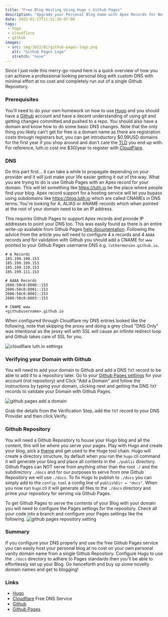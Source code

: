 ```yaml
---
title: "Free Blog Hosting Using Hugo + Github Pages"
description: "Upgrade your Personal Blog Game with Apex Records for No Cost"
date: 2022-01-27T11:51:20-07:00
tags:
 - hugo
 - cloudflare
 - github
images:
 - src: img/2022/01/github-pages-logo.png
   alt: "Github Pages Logo"
   stretch: "none"
---
```


Since I just rode this merry-go-round here is a quick overview of how you can achieve a professional
looking personal blog with custom DNS with minimal effort at no cost and completely run out of a single Github Repository.

### Prerequisites
You'll need to do your own homework on how to use [Hugo](https://gohugo.io/) and you should have a [Github](https://github.com/) 
account and have a decent understanding of using git and getting changes committed and pushed to a repo. You should also
have a domain and know how to do some basic DNS changes. Note that the only thing you likely can't get for free is a domain name as 
there are registration costs through registrars but, you can get introductory $0.99USD domains for the first year if you shop around and don't care the [TLD](https://en.wikipedia.org/wiki/Top-level_domain)
you end up with. For reference, luth.io cost me $30/year to register with [CloudFlare](https://www.cloudflare.com/products/registrar/).

### DNS
Do this part first... it can take a while to propagate depending on your provider and it will just make your life easier
getting it out of the way. What you are trying to do is use Github Pages with an Apex record for your domain. This will let
something like https://luth.io be the place where people find your blog. Apex record support for a hosting service will let you
bypass using subdomains like https://blog.luth.io which are called CNAMEs in DNS terms. You're looking for A, ALIAS or ANAME
records which when pointed at the root of your domain need to be an IP address.

This requires Github Pages to support Apex records and provide IP addresses to point your DNS too. This was easily found 
as there is an entire write-up available from Github Pages [help documentation](https://docs.github.com/en/pages/configuring-a-custom-domain-for-your-github-pages-site/managing-a-custom-domain-for-your-github-pages-site#configuring-an-apex-domain).
Following the advice from the article you will need to configure 4 `A` records and 4 `AAAA` records and for validation 
with Github you should add a CNAME for `www` pointed to your Github Pages username DNS e.g. `luthermonson.github.io`.

```
# A Records
185.199.108.153
185.199.109.153
185.199.110.153
185.199.111.153

# AAAA Records
2606:50c0:8000::153
2606:50c0:8001::153
2606:50c0:8002::153
2606:50c0:8003::153

# CNAME www
<githubusername>.github.io
```

When configured through Cloudflare my DNS entries looked like the following, note that skipping the proxy and doing
a grey cloud "DNS Only" was intentional as the proxy will with SSL will cause an infinite redirect loop and Github
takes care of SSL for you.

![cloudflare luth.io settings](/img/2022/01/cloudflare-dns.png)

### Verifying your Domain with Github
You will need to add your domain to Github and add a DNS `TXT` record to be able to add it to a repository later. Go to your
[Github Pages settings](https://github.com/settings/pages) for your account (not repository) and Click "Add a Domain" and follow
the instructions by typing your domain, clicking next and getting the DNS `TXT` records to validate your Domain with Github Pages.

![github pages add a domain](/img/2022/01/github-pages-add-domain.png)

Grab the details from the Verification Step, add the `TXT` record to your DNS Provider and then click Verify.

### Github Repository
You will need a Github Repository to house your Hugo blog and all the content, this will be where you serve your pages.
Play with Hugo and create your blog, pick a [theme](https://themes.gohugo.io/) and get used to the Huge tool chain. Hugo 
will create a directory structure, by default when you run the `hugo` cli command it will generate your blog and place all
contents in the `./public` directory. Github Pages can NOT serve from anything other than the root `./` and the subdirectory 
`./docs` and for our purposes to serve from one Github Repository we will use `./docs`. To fix Hugo to publish to `./docs`
you can simply add to the `config.toml` a config line of `publishDir = "docs"`. When you now run `hugo` cli it will generate
all files to the `./docs` directory and prime your repository for serving via Github Pages.

To get Github Pages to serve the contents of your Blog with your domain you will need to configure the Pages settings for 
the repository. Check all your code into a branch and configure your Pages settings like the following.
![github pages repository setting](/img/2022/01/github-repository-pages-settings.png)

### Summary
If you configure your DNS properly and use the free Github Pages service you can easily host your personal blog at no cost
on your own personal vanity domain name from a single Github Repository. Configure Hugo to use the `./docs` directory to 
adhere to Pages standards then you'll be able to effortlessly set up your Blog. Go henceforth and buy up some novelty domain
names and get to blogging!

### Links
* [Hugo](https://gohugo.io/)
* [Cloudflare](https://www.cloudflare.com/) Free DNS Service
* [Github](https://github.com/)
* [Github Pages](https://pages.github.com/)
